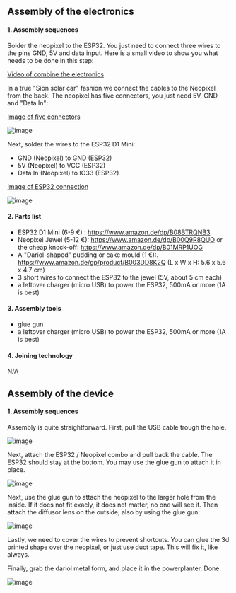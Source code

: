 ## Assembly of the electronics

#### 1. Assembly sequences 

 Solder the neopixel to the ESP32. You just need to connect three wires to the pins GND, 5V and data input. Here is a small video to show you what needs to be done in this step:
  
 [Video of combine the electronics](https://www.youtube.com/watch?v=zs6iYs3ViG4)
 
 In a true "Sion solar car" fashion we connect the cables to the Neopixel from the back.
The neopixel has five connectors, you just need 5V, GND and "Data In":

[Image of five connectors](https://wikifactory.com/files/RmlsZTo1NzE3NTk=)

![image](https://user-images.githubusercontent.com/59058909/122737482-5eeaea80-d281-11eb-9ab6-5950ffe24c89.png)

Next, solder the wires to the ESP32 D1 Mini:

   * GND (Neopixel) to GND (ESP32)
   * 5V (Neopixel) to VCC (ESP32)
   * Data In (Neopixel) to IO33 (ESP32)

[Image of ESP32 connection](https://wikifactory.com/files/RmlsZTo1NzE3NjI=)

![image](https://user-images.githubusercontent.com/59058909/122737517-68745280-d281-11eb-8866-a6b96d156daf.png)


 #### 2. Parts list 
 
  * ESP32 D1 Mini (6-9 €) : https://www.amazon.de/dp/B08BTRQNB3
  * Neopixel Jewel (5-12 €): https://www.amazon.de/dp/B00Q9R8QUO or the cheap knock-off: https://www.amazon.de/dp/B01MRP1UOG﻿
  * A "Dariol-shaped" pudding or cake mould (1 €):. https://www.amazon.de/gp/product/B003DD8K2Q﻿
    (L x W x H: 5.6 x 5.6 x 4.7 cm)
  * 3 short wires to connect the ESP32 to the jewel (5V, about 5 cm each)
  * a leftover charger (micro USB) to power the ESP32, 500mA or more (1A is best)

 #### 3. Assembly tools 
   * glue gun
   * a leftover charger (micro USB) to power the ESP32, 500mA or more (1A is best)
  
#### 4. Joining technology 

N/A


## Assembly of the device

#### 1. Assembly sequences 

Assembly is quite straightforward. First, pull the USB cable trough the hole.

![image](https://user-images.githubusercontent.com/59058909/122740141-f94c2d80-d283-11eb-9ff5-8619aa1dd43d.png)

Next, attach the ESP32 / Neopixel combo and pull back the cable. The ESP32 should stay at the bottom. You may use the glue gun to attach it in place.

![image](https://user-images.githubusercontent.com/59058909/122740173-02d59580-d284-11eb-8c47-6b107aaed1ac.png)

Next, use the glue gun to attach the neopixel to the larger hole from the inside. If it does not fit exacly, it does not matter, no one will see it. Then attach the diffusor lens on the outside, also by using the glue gun:

![image](https://user-images.githubusercontent.com/59058909/122740222-0ec15780-d284-11eb-88ae-2e3e42d1a00f.png)

Lastly, we need to cover the wires to prevent shortcuts. You can glue the 3d printed shape over the neopixel, or just use duct tape. This will fix it, like always.

Finally, grab the dariol metal form, and place it in the powerplanter. Done.

![image](https://user-images.githubusercontent.com/59058909/122740287-1c76dd00-d284-11eb-886e-3855998ad42c.png)



